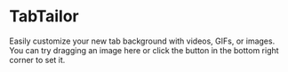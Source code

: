 # TabTailor

Easily customize your new tab background with videos, GIFs, or images. You can try dragging an image here or click the button in the bottom right corner to set it.
